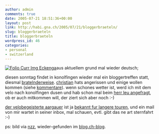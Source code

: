 ```yaml
---
author: admin
comments: true
date: 2005-07-21 18:51:36+00:00
layout: post
link: http://habi.gna.ch/2005/07/21/bloggerbraeteln/
slug: bloggerbraeteln
title: bloggerbraeteln
wordpress_id: 46
categories:
- personal
- switzerland
---
```



[![ Folio Curr Img Eckenga](http://habi.gna.ch/blog/images/_folio_curr_img_eckenga-tm.jpg)](http://habi.gna.ch/blog/images/_folio_curr_img_eckenga.jpg)aus aktuellem grund mal wieder deutsch;



diesen sonntag findet in konolfingen wieder mal ein bloggertreffen statt, diesmal [bratelnderweise](http://www.existenz.ch/braeteln05/). [christian](http://hymnos.blogspot.com/) hats angerissen und einige wollen kommen (siehe [kommentare](http://www.existenz.ch/braeteln05/#signup)). wenn schones wetter ist, werd ich mit dem velo nach konolfingen dusen und hab schon mal beim [herr leu angefragt](http://www.atleu.ch/x/v3/comments/blogger-braetlen-2005/), ob er auch mitkommen will, der ziert sich aber noch :-)
  
[der velobegeisterte aargauer](http://www.himmelrich.ch/) ist ja [bekannt fur langere touren](http://www.himmelrich.ch/neuereeindex.php/weblog/comments/wenn_hobbies_fusionieren/), und ein mail von mir wartet in seiner inbox, mal schauen, evtl. gibt das ne art sternfahrt :-)



ps: bild via [nzz](http://www-x.nzz.ch/folio/curr/articles/eckenga.html), wieder-gefunden im [blog.ch-blog](http://blog.ch/blog/index.php/archives/2005/07/16/blogger-braten-geschnitten-oder-am-stuck/).

